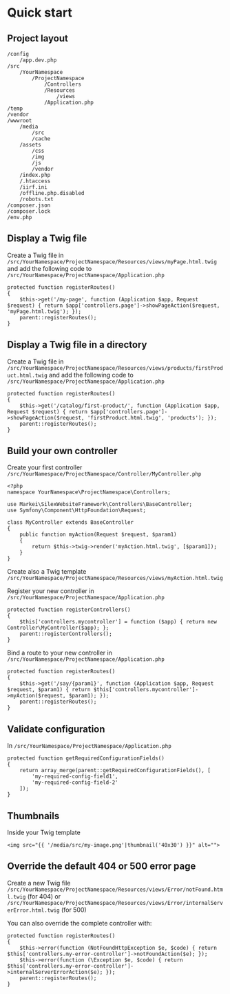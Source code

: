 # Quick start

## Project layout

    /config
        /app.dev.php
    /src
        /YourNamespace
            /ProjectNamespace
                /Controllers
                /Resources
                    /views
                /Application.php
    /temp
    /vendor
    /wwwroot
        /media
            /src
            /cache
        /assets
            /css
            /img
            /js
            /vendor
        /index.php
        /.htaccess
        /iirf.ini
        /offline.php.disabled
        /robots.txt
    /composer.json
    /composer.lock
    /env.php

## Display a Twig file

Create a Twig file in `/src/YourNamespace/ProjectNamespace/Resources/views/myPage.html.twig` and add the following code to `/src/YourNamespace/ProjectNamespace/Application.php`

    protected function registerRoutes()
    {
        $this->get('/my-page', function (Application $app, Request $request) { return $app['controllers.page']->showPageAction($request, 'myPage.html.twig'); });
        parent::registerRoutes();
    }
    
## Display a Twig file in a directory

Create a Twig file in `/src/YourNamespace/ProjectNamespace/Resources/views/products/firstProduct.html.twig` and add the following code to `/src/YourNamespace/ProjectNamespace/Application.php`

    protected function registerRoutes()
    {
        $this->get('/catalog/first-product/', function (Application $app, Request $request) { return $app['controllers.page']->showPageAction($request, 'firstProduct.html.twig', 'products'); });
        parent::registerRoutes();
    }
    
## Build your own controller

Create your first controller `/src/YourNamespace/ProjectNamespace/Controller/MyController.php`

    <?php
    namespace YourNamespace\ProjectNamespace\Controllers;
    
    use Markei\SilexWebsiteFramework\Controllers\BaseController;
    use Symfony\Component\HttpFoundation\Request;

    class MyController extends BaseController
    {
        public function myAction(Request $request, $param1)
        {
            return $this->twig->render('myAction.html.twig', [$param1]);
        }
    }

Create also a Twig template `/src/YourNamespace/ProjectNamespace/Resources/views/myAction.html.twig`

Register your new controller in `/src/YourNamespace/ProjectNamespace/Application.php`

    protected function registerControllers()
    {
        $this['controllers.mycontroller'] = function ($app) { return new Controller\MyController($app); };
        parent::registerControllers();
    }

Bind a route to your new controller in `/src/YourNamespace/ProjectNamespace/Application.php`

    protected function registerRoutes()
    {
        $this->get('/say/{param1}', function (Application $app, Request $request, $param1) { return $this['controllers.mycontroller']->myAction($request, $param1); });
        parent::registerRoutes();
    }

## Validate configuration

In `/src/YourNamespace/ProjectNamespace/Application.php`

    protected function getRequiredConfigurationFields()
    {
        return array_merge(parent::getRequiredConfigurationFields(), [
            'my-required-config-field1',
            'my-required-config-field-2'
        ]);
    }


## Thumbnails

Inside your Twig template

    <img src="{{ '/media/src/my-image.png'|thumbnail('40x30') }}" alt="">

## Override the default 404 or 500 error page

Create a new Twig file `/src/YourNamespace/ProjectNamespace/Resources/views/Error/notFound.html.twig` (for 404) or `/src/YourNamespace/ProjectNamespace/Resources/views/Error/internalServerError.html.twig` (for 500)

You can also override the complete controller with:

    protected function registerRoutes()
    {
        $this->error(function (NotFoundHttpException $e, $code) { return $this['controllers.my-error-controller']->notFoundAction($e); });
        $this->error(function (\Exception $e, $code) { return $this['controllers.my-error-controller']->internalServerErrorAction($e); });
        parent::registerRoutes();
    }
    
